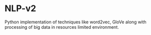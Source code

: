 # NLP-v2
Python implementation of techniques like word2vec, GloVe along with processing of big data in resources limited environment.
